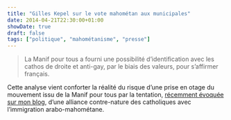 ```yaml
---
title: "Gilles Kepel sur le vote mahométan aux municipales"
date: 2014-04-21T22:30:00+01:00
showDate: true
draft: false
tags: ["politique", "mahométanisme", "presse"]
---
```


> La Manif pour tous a fourni une possibilité d’identification avec les cathos de droite et anti-gay, par le biais des valeurs, pour s’affirmer français.

Cette analyse vient conforter la réalité du risque d’une prise en otage du mouvement issu de la Manif pour tous par la tentation, [récemment évoquée sur mon blog](http://astorg.tumblr.com/post/83183650442/linvraisemblable-tentation-de-lalliance-de-revers), d’une alliance contre-nature des catholiques avec l’immigration arabo-mahométane.